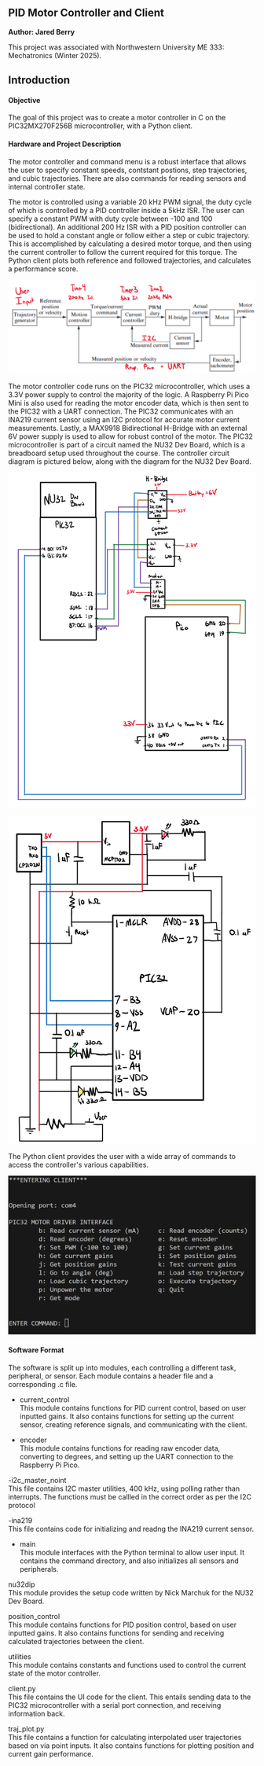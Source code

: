 ## PID Motor Controller and Client
**Author: Jared Berry**

This project was associated with Northwestern University ME 333: Mechatronics (Winter 2025).

## Introduction
#### Objective
The goal of this project was to create a motor controller in C on the PIC32MX270F256B microcontroller, with a Python client.

#### Hardware and Project Description
The motor controller and command menu is a robust interface that allows the user to specify constant speeds, contstant postions,
step trajectories, and cubic trajectories. There are also commands for reading sensors and internal controller state. 

The motor is controlled using a variable 20 kHz PWM signal, the duty cycle of which is controlled by a PID controller inside a 5kHz ISR. The user can specify a constant PWM with duty cycle between -100 and 100 (bidirectional). An additional 200 Hz ISR with a PID position controller can be used to hold a constant angle or follow either a step or cubic trajectory. This is accomplished by calculating a desired motor torque, and then using the current controller to follow the current required for this torque. The Python client plots both reference and followed trajectories, and calculates a performance score.

![block_diagram.png](Figures/block_diagram.png)

The motor controller code runs on the PIC32 microcontroller, which uses a 3.3V power supply to control the majority of the logic. A Raspberry Pi Pico Mini is also used for reading the motor encoder data, which is then sent to the PIC32 with a UART connection. The PIC32 communicates with an INA219 current sensor using an I2C protocol for accurate motor current measurements. Lastly, a MAX9918 Bidirectional H-Bridge with an external 6V power supply is used to allow for robust control of the motor. The PIC32 microcontroller is part of a circuit named the NU32 Dev Board, which is a breadboard setup used throughout the course. The controller circuit diagram is pictured below, along with the diagram for the NU32 Dev Board.

![controller_circuit.png](Figures/controller_circuit.png)

![NU32dev_circuit.png](Figures/NU32dev_circuit.png)

The Python client provides the user with a wide array of commands to access the controller's various capabilities.

![client_menu.png](Figures/client_menu.png)

#### Software Format
The software is split up into modules, each controlling a different task, peripheral, or sensor. Each module contains a header file and a corresponding .c file.

- current_control<br>
This module contains functions for PID current control, based on user inputted gains. It also contains functions for setting up the current sensor, creating reference signals, and communicating with the client.

- encoder<br>
This module contains functions for reading raw encoder data, converting to degrees, and setting up the UART connection to the Raspberry Pi Pico.

-i2c_master_noint<br>
This file contains I2C master utilities, 400 kHz, using polling rather than interrupts. The functions must be callled in the correct order as per the I2C protocol

-ina219<br>
This file contains code for initializing and readng the INA219 current sensor.

- main<br>
This module interfaces with the Python terminal to allow user input. It contains the command directory, and also
initializes all sensors and peripherals. 

nu32dip<br>
This module provides the setup code written by Nick Marchuk for the NU32 Dev Board.

position_control<br>
This module contains functions for PID position control, based on user inputted gains. It also contains functions for sending and receiving calculated trajectories between the client.

utilities<br>
This module contains constants and functions used to control the current state of the motor controller.

client.py<br>
This file contains the UI code for the client. This entails sending data to the PIC32 microcontroller with a serial port connection, and receiving information back.

traj_plot.py<br>
This file contains a function for calculating interpolated user trajectories based on via point inputs. It also contains functions for plotting position and current gain performance.